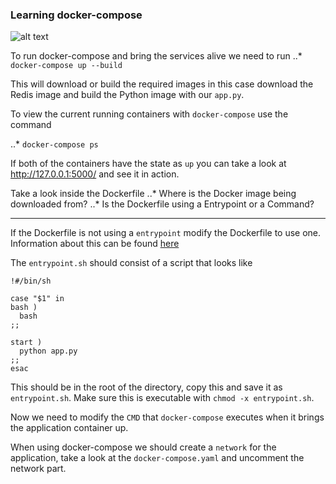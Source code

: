 ### Learning docker-compose

![alt text](https://i1.wp.com/foxutech.com/wp-content/uploads/2017/06/docker-compose1.png?fit=50%2C400&ssl=1 "docker-compose")

To run docker-compose and bring the services alive we need to run
..* `docker-compose up --build`

This will download or build the required images in this case download the Redis image and build the Python image with our `app.py`.

To view the current running containers with `docker-compose` use the command

..* `docker-compose ps`

If both of the containers have the state as `up` you can take a look at <http://127.0.0.1:5000/> and see it in action.

Take a look inside the Dockerfile
..* Where is the Docker image being downloaded from?
..* Is the Dockerfile using a Entrypoint or a Command?

------------------------------------------------------

If the Dockerfile is not using a `entrypoint` modify the Dockerfile to use one. Information about this can be found [here](https://docs.docker.com/engine/reference/builder/#entrypoint)

The `entrypoint.sh` should consist of a script that looks like

```
!#/bin/sh

case "$1" in
bash )
  bash
;;

start )
  python app.py
;;
esac

```

This should be in the root of the directory, copy this and save it as `entrypoint.sh`. Make sure this is executable with `chmod -x entrypoint.sh`.

Now we need to modify the `CMD` that `docker-compose` executes when it brings the application container up.

When using docker-compose we should create a `network` for the application, take a look at the `docker-compose.yaml` and uncomment the network part.
